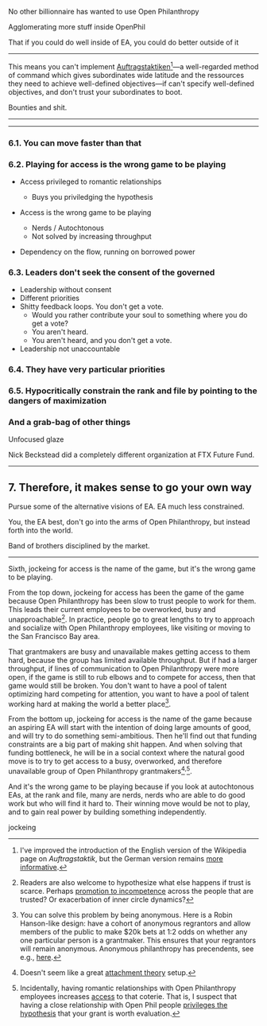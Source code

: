 No other billionnaire has wanted to use Open Philanthropy

Agglomerating more stuff inside OpenPhil

That if you could do well inside of EA, you could do better outside of it

---


This means you can't implement [Auftragstaktiken](https://en.wikipedia.org/wiki/Mission-type_tactics)[^auftragstaktiken]—a well-regarded method of command which gives subordinates wide latitude and the ressources they need to achieve well-defined objectives—if can't specify well-defined objectives, and don't trust your subordinates to boot.

[^auftragstaktiken]: I've improved the introduction of the English version of the Wikipedia page on *Auftragstaktik*, but the German version remains [more informative](https://de.wikipedia.org/wiki/F%C3%BChren_mit_Auftrag).

Bounties and shit.

---

---

### 6.1. You can move faster than that

### 6.2. Playing for access is the wrong game to be playing

- Access privileged to romantic relationships
  - Buys you priviledging the hypothesis

- Access is the wrong game to be playing
  - Nerds / Autochtonous
  - Not solved by increasing throughput

- Dependency on the flow, running on borrowed power

### 6.3. Leaders don't seek the consent of the governed

- Leadership without consent
- Different priorities
- Shitty feedback loops. You don't get a vote. 
  - Would you rather contribute your soul to something where you do get a vote?
  - You aren't heard.
  - You aren't heard, and you don't get a vote.
- Leadership not unaccountable

### 6.4. They have very particular priorities 

### 6.5. Hypocritically constrain the rank and file by pointing to the dangers of maximization

### And a grab-bag of other things

Unfocused glaze

Nick Beckstead did a completely different organization at FTX Future Fund.

---

## 7. Therefore, it makes sense to go your own way

Pursue some of the alternative visions of EA. EA much less constrained.

You, the EA best, don't go into the arms of Open Philanthropy, but instead forth into the world.

Band of brothers disciplined by the market.

---


Sixth, jockeing for access is the name of the game, but it's the wrong game to be playing. 

From the top down, jockeing for access has been the game of the game because Open Philanthropy has been slow to trust people to work for them. This leads their current employees to be overworked, busy and unapproachable[^promotion]. In practice, people go to great lengths to try to approach and socialize with Open Philanthropy employees, like visiting or moving to the San Francisco Bay area.

[^promotion]: Readers are also welcome to hypothesize what else happens if trust is scarce. Perhaps [promotion to incompetence](https://en.wikipedia.org/wiki/Peter_principle) across the people that are trusted? Or exacerbation of inner circle dynamics?

That grantmakers are busy and unavailable makes getting access to them hard, because the group has limited available throughput. But if had a larger throughput, if lines of communication to Open Philanthropy were more open, if the game is still to rub elbows and to compete for access, then that game would still be broken. You don't want to have a pool of talent optimizing hard competing for attention, you want to have a pool of talent working hard at making the world a better place[^anonymous]. 

[^anonymous]: You can solve this problem by being anonymous. Here is a Robin Hanson-like design: have a cohort of anonymous regrantors and allow members of the public to make $20k bets at 1:2 odds on whether any one particular person is a grantmaker. This ensures that your regrantors will remain anonymous. Anonymous philanthropy has precendents, see e.g., [here](https://forum.nunosempere.com/posts/yS3qRbHzzWxjR2Ehp/chuck-feeney-1931-2023).

From the bottom up, jockeing for access is the name of the game because an aspiring EA will start with the intention of doing large amounts of good, and will try to do something semi-ambitious. Then he'll find out that funding constraints are a big part of making shit happen. And when solving that funding bottleneck, he will be in a social context where the natural good move is to try to get access to a busy, overworked, and therefore unavailable group of Open Philanthropy grantmakers[^4]<sup>,</sup>[^access]. 

[^4]: Doesn't seem like a great [attachment theory](https://en.wikipedia.org/wiki/Attachment_theory) setup.

[^access]: Incidentally, having romantic relationships with Open Philanthropy employees increases [access](https://forum.effectivealtruism.org/posts/trqswoctpQ92tcY2y/criticism-thread-what-things-should-openphil-improve-on) to that coterie. That is, I suspect that having a close relationship with Open Phil people [privileges the hypothesis](https://www.lesswrong.com/tag/privileging-the-hypothesis) that your grant is worth evaluation. 

And it's the wrong game to be playing because if you look at autochtonous EAs, at the rank and file, many are nerds, nerds who are able to do good work but who will find it hard to. Their winning move would be not to play, and to gain real power by building something independently.



jockeing

